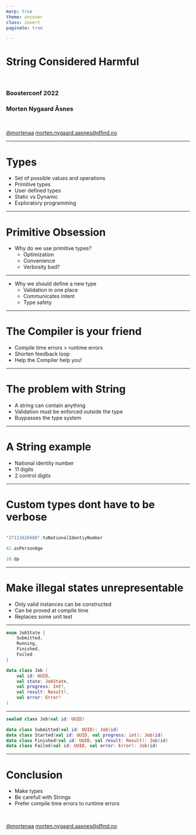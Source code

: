 ```yaml
---
marp: true
theme: uncover
class: invert
paginate: true

---
```


# String Considered Harmful

</br>

### Boosterconf 2022
### Morten Nygaard Åsnes


</br>

[@mortenaa](twitter.com/mortenaa)
morten.nygaard.aasnes@dfind.no
<!--
* Intro
* Litt om typer, for de enkle objektene der man 
* ofte velger å bruke primitive typer.
-->

---

# Types

* Set of possible values and operations
* Primitive types
* User defined types
* Static vs Dynamic
* Exploratory programming

<!--
* Hva er en type?
* Sett av mulige verdier, og operasjoner
* Mismatch mellom hva som er mulig å hva som er lovlig
* Statiske og dynamiske språk, fordeler for statiske språk
* prøv og feil koding med dynamiske.
* compile time vs runtime
* gammel krangel
* trend mot mer typer og typesjekking
-->

---

# Primitive Obsession

* Why do we use primitive types?
    * Optimization
    * Convenience
    * Verbosity bad?

<!--
* Primitive obsession = overdreven bruk av primitive
  typer for enkle objekt.
  mange eksempel. Navn. Telefonnr. Adresse. Personnr.
* Optimering av minne og cpu. historisk. ikke like nødvendig. kompilator
  optimerer vekk.
* Det er enkelt å raskt
* Vi liker ikke unødvendig verbositet
-->

---

* Why we should define a new type
    * Validation in one place
    * Communicates intent
    * Type safety

<!--
* Samler validering på en plass
* Kommuniserer hva vi vil uttrykke både til lesere av koden og til
  kompilatoren. Bedre lesbarhet.
* Typesikkerhet. 
* Verbosity ok.
* Type inference
-->

---

# The Compiler is your friend

* Compile time errors > runtime errors
* Shorten feedback loop
* Help the Compiler help you!

<!--
* Bruker du statisk språk så utnytt det
* Jo tidligere du får feedback på feil jo bedre
* I moderne ide er feedback umidellbar.
* En feil kompilatoren kan fange er en unit test du ikke trenger skrive
* Gjør refaktorering lettere
-->

---

# The problem with String

* A string can contain anything
* Validation must be enforced outside the type
* Buypasses the type system

<!--
* Kanskje den mest missbrukte primitive typen
* Kan inneholde alt. XML, Json, Base64 coded gif
* Mulighetsrommet for mulige verdier i en string er
  alltid mye større en det du ønsker å tillate som lovlige verdier
* Vi mister typesikkerhet.
* Valideringen må gjøres utenfor typen, og må gjøres
  flere steder
-->

---
# A String example

* National identity number
* 11 digits
* 2 control digits
<!--
* Fødselsnummer, kjent eksempel
* Kan behandles som en id uten struktur
  men inneholder også struktur som man må hente ut ved validering
* Lettvint å bruke string
* Men validering må gjøres flere steder.
* må huske å validere
* mister typesikkerhet
* en streng med 11 tall er en en
-->
---

# Custom types dont have to be verbose

```kotlin

"27113626688".toNationalIdentiyNumber

42.asPersonAge

10.dp
```
<!--
* kotlin eksempel
* extension functions
* andre språk har lignende funksjonalitet
* om ikke er ikke konstruktører og factory metoder så ille
-->
---
# Make illegal states unrepresentable

* Only valid instances can be constructed
* Can be proved at compile time
* Replaces some unit test
<!--
* Et steg videre fra de enkleste typene
* prinsipp å gjøre det umulig å konstruere ugyldige instanser
  i følge domenet eller business rules
* tilbake til type som set, prøver vi å oppnå at settet av mulige
  verdier matcher eksakt settet av gyldige verdier
* Kompilatoren kan dermed forsikre at det ikke er mulig å konstruere
  ugyldig state,

A common example where this can be used, is when you have a class that consist of a few related objects, But the combined state of the whole thing is only valid for some combinations of values. Making it possible to construct instances of the class that are nonsensical.
-->

---

```kotlin
enum JobState { 
    Submitted,
    Running,
    Finished,
    Failed
}

data class Job (
    val id: UUID,
    val state: JobState,
    val progress: Int?,
    val result: Result?,
    val error: Error?
)
```
<!--
Et vanlig eksempel
* Klasse består av objekter som hører sammen
* men ikke alle kombinasjoner gir mening.
* Eksempel, en jobb eller prosess som kan ha ulike tilstander
* Tilhørende informasjon er satt, eller ikke avhengig av tilstand
* Kan ende opp med en tilstand som ikke gir mening
* progress for en jobb som ikker er startet
* feil på en jobb som ikke er i failed state, osv
* Gjør klassen vanskeligere å bruke
* øker sjansen for feil
-->

---

```kotlin
sealed class Job(val id: UUID)

data class Submitted(val id: UUID): Job(id)
data class Started(val id: UUID, val progress: int): Job(id)
data class Finished(val id: UUID, val result: Result): Job(id)
data class Failed(val id: UUID, val error: Error): Job(id)
```
<!--
* løsningen er å bruke typesystemet slik at kun gyldige tilstander
  kan konstrueres.
* sealed classes i kotlin er nyttig til dette
* Også i Java fra Java 17
* I dette eksempelet kan kun en job i failed state ha error
* og kun en statet jobb har progress, osv
* og komilator kan sjekke at dette følges
* og ide kan guide deg til å konstruere objektet
-->

---

# Conclusion

* Make types
* Be carefull with Strings
* Prefer compile time errors to runtime errors

</br>

[@mortenaa](twitter.com/mortenaa)
morten.nygaard.aasnes@dfind.no
<!--
* lag egne typer, også for enkle verdier
* ikke la string bli en ukritisk go to type for alt mulig
* strukturer koden slik at du får compile time feil
  heller enn runtime feil
* altså, hjelp komilatoren å hjelpe deg!
-->

